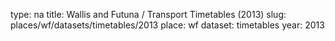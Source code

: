 type: na
title: Wallis and Futuna / Transport Timetables (2013)
slug: places/wf/datasets/timetables/2013
place: wf
dataset: timetables
year: 2013
